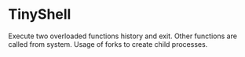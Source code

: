 # TinyShell
Execute two overloaded functions history and exit. Other functions are called from system. Usage of forks to create child processes.
